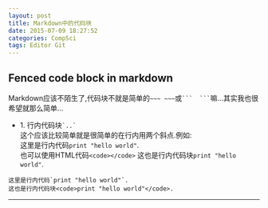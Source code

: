 ```yaml
---
layout: post
title: Markdown中的代码块
date: 2015-07-09 18:27:52
categories: CompSci
tags: Editor Git
---
```


Fenced code block in markdown
-----

Markdown应该不陌生了,代码块不就是简单的`~~~ ~~~`或```` ```  ``` ````嘛...其实我也很希望就那么简单...

- 1\. 行内代码块`` `..` ``  
这个应该比较简单就是很简单的在行内用两个斜点.例如:  
这里是行内代码`print "hello world"`.  
也可以使用HTML代码`<code></code>`
这也是行内代码块<code>print "hello world"</code>.  

~~~
这里是行内代码`print "hello world"`.
这也是行内代码块<code>print "hello world"</code>.
~~~



------

